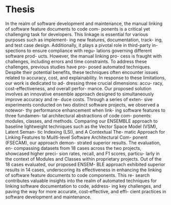 # Thesis
In the realm of software development
and maintenance, the manual linking of
software feature documents to code com-
ponents is a critical yet challenging task
for developers. This linkage is essential
for various purposes such as implement-
ing new features, documentation, track-
ing, and test case design. Additionally,
it plays a pivotal role in third-party in-
spections to ensure compliance with regu-
lations governing different software prod-
ucts. However, the manual linking pro-
cess is fraught with challenges, including
errors and time constraints. To address
these challenges, previous studies have pro-
posed automated techniques. Despite their
potential benefits, these techniques often
encounter issues related to accuracy, cost,
and explainability. In response to these
limitations, our work is dedicated to ad-
dressing three crucial dimensions: accu-
racy, cost-effectiveness, and overall perfor-
mance. Our proposed solution involves an
innovative ensemble approach designed to
simultaneously improve accuracy and re-
duce costs. Through a series of exten-
sive experiments conducted on two distinct
software projects, we observed a notewor-
thy performance enhancement when link-
ing software features to three fundamen-
tal architectural abstractions of code com-
ponents: modules, classes, and methods.
Comparing our ENSEMBLE approach to
baseline lightweight techniques such as the
Vector Space Model (VSM), Latent Seman-
tic Indexing (LSI), and A Contextual The-
matic Approach for Linking Features to
Muilti-level Software Architectural Com-
ponent (FSECAM), our approach demon-
strated superior results. The evaluation, en-
compassing datasets from 18 cases across
the two projects, showcased higher preci-
sion rates, recall, and F1 scores, particu-
larly in the context of Modules and Classes
within proprietary projects. Out of the
18 cases evaluated, our proposed ENSEM-
BLE approach exhibited superior results in
14 cases, underscoring its effectiveness in
enhancing the linking of software feature
documents to code components. This re-
search contributes valuable insights into the
realm of automated techniques for linking
software documentation to code, address-
ing key challenges, and paving the way
for more accurate, cost-effective, and effi-
cient practices in software development and
maintenance.
